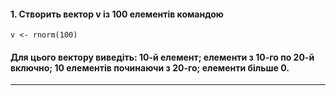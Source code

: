 #### 1.	Створить вектор v із 100 елементів командою
```{r}
v <- rnorm(100)
```
#### Для цього вектору виведіть: 10-й елемент; елементи з 10-го по 20-й включно; 10 елементів починаючи з 20-го; елементи більше 0.
---
